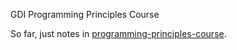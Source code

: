 GDI Programming Principles Course

So far, just notes in
[programming-principles-course](programming-principles-course.org).
